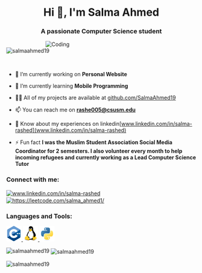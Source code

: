 <h1 align="center">Hi 👋, I'm Salma Ahmed</h1>
<h3 align="center">A passionate Computer Science student</h3>

<img align="right" alt="Coding" width="400" src="https://images.wsj.net/im-568211">




<p align="left"> <img src="https://komarev.com/ghpvc/?username=salmaahmed19&label=Profile%20views&color=0e75b6&style=flat" alt="salmaahmed19" /> </p>

<p align="left"> <a href="https://twitter.com/" target="blank"><img src="https://img.shields.io/twitter/follow/?logo=twitter&style=for-the-badge" alt="" /></a> </p>

- 🔭 I’m currently working on **Personal Website**

- 🌱 I’m currently learning **Mobile Programming**

- 👨‍💻 All of my projects are available at [github.com/SalmaAhmed19](github.com/SalmaAhmed19)

- 📫 You can reach me on  **rashe005@csusm.edu**

- 📄 Know about my experiences on linkedin[www.linkedin.com/in/salma-rashed](www.linkedin.com/in/salma-rashed)

- ⚡ Fun fact **I was the Muslim Student Association Social Media Coordinator for 2 semesters. I also volunteer every month to help incoming refugees and currently working as a Lead Computer Science Tutor**

<h3 align="left">Connect with me:</h3>
<p align="left">
<a href="https://linkedin.com/in/www.linkedin.com/in/salma-rashed" target="blank"><img align="center" src="https://raw.githubusercontent.com/rahuldkjain/github-profile-readme-generator/master/src/images/icons/Social/linked-in-alt.svg" alt="www.linkedin.com/in/salma-rashed" height="30" width="40" /></a>
<a href="https://www.leetcode.com/https://leetcode.com/salma_ahmed1/" target="blank"><img align="center" src="https://raw.githubusercontent.com/rahuldkjain/github-profile-readme-generator/master/src/images/icons/Social/leet-code.svg" alt="https://leetcode.com/salma_ahmed1/" height="30" width="40" /></a>
</p>

<h3 align="left">Languages and Tools:</h3>
<p align="left"> <a href="https://www.w3schools.com/cpp/" target="_blank" rel="noreferrer"> <img src="https://raw.githubusercontent.com/devicons/devicon/master/icons/cplusplus/cplusplus-original.svg" alt="cplusplus" width="40" height="40"/> </a> <a href="https://www.linux.org/" target="_blank" rel="noreferrer"> <img src="https://raw.githubusercontent.com/devicons/devicon/master/icons/linux/linux-original.svg" alt="linux" width="40" height="40"/> </a> <a href="https://www.python.org" target="_blank" rel="noreferrer"> <img src="https://raw.githubusercontent.com/devicons/devicon/master/icons/python/python-original.svg" alt="python" width="40" height="40"/> </a> </p>

<p><img align="left" src="https://github-readme-stats.vercel.app/api/top-langs?username=salmaahmed19&show_icons=true&locale=en&layout=compact" alt="salmaahmed19" /></p>

<p>&nbsp;<img align="center" src="https://github-readme-stats.vercel.app/api?username=salmaahmed19&show_icons=true&locale=en" alt="salmaahmed19" /></p>

<p><img align="center" src="https://github-readme-streak-stats.herokuapp.com/?user=salmaahmed19&" alt="salmaahmed19" /></p>

 
